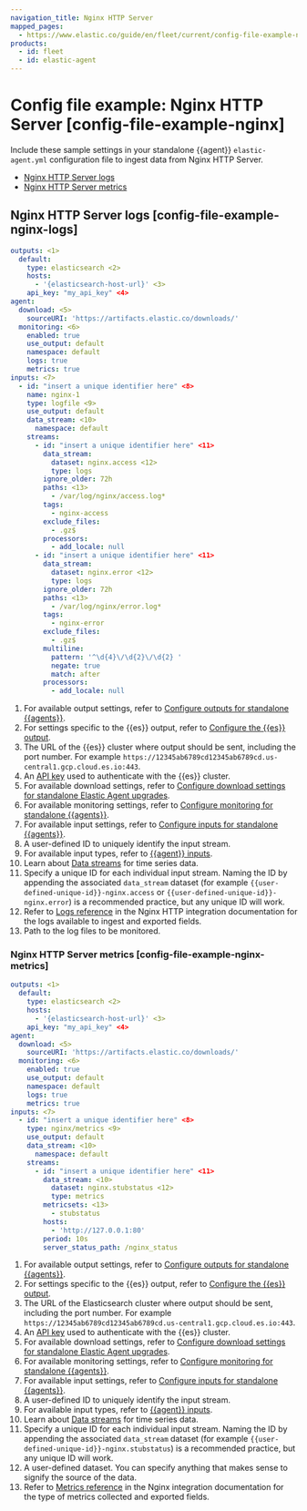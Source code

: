 ```yaml
---
navigation_title: Nginx HTTP Server
mapped_pages:
  - https://www.elastic.co/guide/en/fleet/current/config-file-example-nginx.html
products:
  - id: fleet
  - id: elastic-agent
---
```


# Config file example: Nginx HTTP Server [config-file-example-nginx]


Include these sample settings in your standalone {{agent}} `elastic-agent.yml` configuration file to ingest data from Nginx HTTP Server.

* [Nginx HTTP Server logs](#config-file-example-nginx-logs)
* [Nginx HTTP Server metrics](#config-file-example-nginx-metrics)

## Nginx HTTP Server logs [config-file-example-nginx-logs]

```yaml
outputs: <1>
  default:
    type: elasticsearch <2>
    hosts:
      - '{elasticsearch-host-url}' <3>
    api_key: "my_api_key" <4>
agent:
  download: <5>
    sourceURI: 'https://artifacts.elastic.co/downloads/'
  monitoring: <6>
    enabled: true
    use_output: default
    namespace: default
    logs: true
    metrics: true
inputs: <7>
  - id: "insert a unique identifier here" <8>
    name: nginx-1
    type: logfile <9>
    use_output: default
    data_stream: <10>
      namespace: default
    streams:
      - id: "insert a unique identifier here" <11>
        data_stream:
          dataset: nginx.access <12>
          type: logs
        ignore_older: 72h
        paths: <13>
          - /var/log/nginx/access.log*
        tags:
          - nginx-access
        exclude_files:
          - .gz$
        processors:
          - add_locale: null
      - id: "insert a unique identifier here" <11>
        data_stream:
          dataset: nginx.error <12>
          type: logs
        ignore_older: 72h
        paths: <13>
          - /var/log/nginx/error.log*
        tags:
          - nginx-error
        exclude_files:
          - .gz$
        multiline:
          pattern: '^\d{4}\/\d{2}\/\d{2} '
          negate: true
          match: after
        processors:
          - add_locale: null
```

1. For available output settings, refer to [Configure outputs for standalone {{agents}}](/reference/fleet/elastic-agent-output-configuration.md).
2. For settings specific to the {{es}} output, refer to [Configure the {{es}} output](/reference/fleet/elasticsearch-output.md).
3. The URL of the {{es}} cluster where output should be sent, including the port number. For example `https://12345ab6789cd12345ab6789cd.us-central1.gcp.cloud.es.io:443`.
4. An [API key](/reference/fleet/grant-access-to-elasticsearch.md#create-api-key-standalone-agent) used to authenticate with the {{es}} cluster.
5. For available download settings, refer to [Configure download settings for standalone Elastic Agent upgrades](/reference/fleet/elastic-agent-standalone-download.md).
6. For available monitoring settings, refer to [Configure monitoring for standalone {{agents}}](/reference/fleet/elastic-agent-monitoring-configuration.md).
7. For available input settings, refer to [Configure inputs for standalone {{agents}}](/reference/fleet/elastic-agent-input-configuration.md).
8. A user-defined ID to uniquely identify the input stream.
9. For available input types, refer to [{{agent}} inputs](/reference/fleet/elastic-agent-inputs-list.md).
10. Learn about [Data streams](/reference/fleet/data-streams.md) for time series data.
11. Specify a unique ID for each individual input stream. Naming the ID by appending the associated `data_stream` dataset (for example `{{user-defined-unique-id}}-nginx.access` or `{{user-defined-unique-id}}-nginx.error`) is a recommended practice, but any unique ID will work.
12. Refer to [Logs reference](integration-docs://reference/nginx/index.md#logs-reference) in the Nginx HTTP integration documentation for the logs available to ingest and exported fields.
13. Path to the log files to be monitored.



### Nginx HTTP Server metrics [config-file-example-nginx-metrics]

```yaml
outputs: <1>
  default:
    type: elasticsearch <2>
    hosts:
      - '{elasticsearch-host-url}' <3>
    api_key: "my_api_key" <4>
agent:
  download: <5>
    sourceURI: 'https://artifacts.elastic.co/downloads/'
  monitoring: <6>
    enabled: true
    use_output: default
    namespace: default
    logs: true
    metrics: true
inputs: <7>
  - id: "insert a unique identifier here" <8>
    type: nginx/metrics <9>
    use_output: default
    data_stream: <10>
      namespace: default
    streams:
      - id: "insert a unique identifier here" <11>
        data_stream: <10>
          dataset: nginx.stubstatus <12>
          type: metrics
        metricsets: <13>
          - stubstatus
        hosts:
          - 'http://127.0.0.1:80'
        period: 10s
        server_status_path: /nginx_status
```

1. For available output settings, refer to [Configure outputs for standalone {{agents}}](/reference/fleet/elastic-agent-output-configuration.md).
2. For settings specific to the {{es}} output, refer to [Configure the {{es}} output](/reference/fleet/elasticsearch-output.md).
3. The URL of the Elasticsearch cluster where output should be sent, including the port number. For example `https://12345ab6789cd12345ab6789cd.us-central1.gcp.cloud.es.io:443`.
4. An [API key](/reference/fleet/grant-access-to-elasticsearch.md#create-api-key-standalone-agent) used to authenticate with the {{es}} cluster.
5. For available download settings, refer to [Configure download settings for standalone Elastic Agent upgrades](/reference/fleet/elastic-agent-standalone-download.md).
6. For available monitoring settings, refer to [Configure monitoring for standalone {{agents}}](/reference/fleet/elastic-agent-monitoring-configuration.md).
7. For available input settings, refer to [Configure inputs for standalone {{agents}}](/reference/fleet/elastic-agent-input-configuration.md).
8. A user-defined ID to uniquely identify the input stream.
9. For available input types, refer to [{{agent}} inputs](/reference/fleet/elastic-agent-inputs-list.md).
10. Learn about [Data streams](/reference/fleet/data-streams.md) for time series data.
11. Specify a unique ID for each individual input stream. Naming the ID by appending the associated `data_stream` dataset (for example `{{user-defined-unique-id}}-nginx.stubstatus`) is a recommended practice, but any unique ID will work.
12. A user-defined dataset. You can specify anything that makes sense to signify the source of the data.
13. Refer to [Metrics reference](integration-docs://reference/nginx/index.md#metrics-reference) in the Nginx integration documentation for the type of metrics collected and exported fields.




